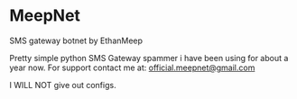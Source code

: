 # MeepNet


SMS gateway botnet by EthanMeep

Pretty simple python SMS Gateway spammer i have been using for about a year now.
For support contact me at: official.meepnet@gmail.com

I WILL NOT give out configs.
